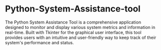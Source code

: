 # Python-System-Assistance-tool
The Python System Assistance Tool is a comprehensive application designed to monitor and display various system metrics and information in real-time. Built with Tkinter for the graphical user interface, this tool provides users with an intuitive and user-friendly way to keep track of their system's performance and status.
